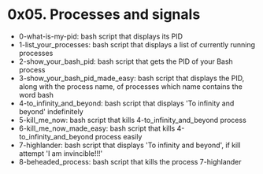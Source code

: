 # 0x05. Processes and signals

- 0-what-is-my-pid: bash script that displays its PID
- 1-list_your_processes: bash script that displays a list of currently running processes
- 2-show_your_bash_pid: bash script that gets the PID of your Bash process
- 3-show_your_bash_pid_made_easy: bash script that displays the PID, along with the process name, of processes which name contains the word bash
- 4-to_infinity_and_beyond: bash script that displays 'To infinity and beyond' indefinitely
- 5-kill_me_now: bash script that kills 4-to_infinity_and_beyond process
- 6-kill_me_now_made_easy: bash script that kills 4-to_infinity_and_beyond process easily
- 7-highlander: bash script that displays 'To infinity and beyond', if kill attempt 'I am invincible!!!'
- 8-beheaded_process: bash script that kills the process 7-highlander
